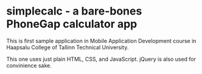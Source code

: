 # simplecalc - a bare-bones PhoneGap calculator app 
This is first sample application in Mobile Application Development course in Haapsalu College of Tallinn Technical University.

This one uses just plain HTML, CSS, and JavaScript. jQuery is also used for convinience sake.
